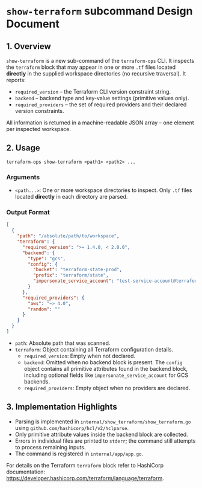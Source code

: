 # `show-terraform` subcommand Design Document

## 1. Overview

`show-terraform` is a new sub-command of the `terraform-ops` CLI. It inspects the `terraform` block that may appear in one or more `.tf` files located **directly** in the supplied workspace directories (no recursive traversal). It reports:

- `required_version` – the Terraform CLI version constraint string.
- `backend` – backend type and key-value settings (primitive values only).
- `required_providers` – the set of required providers and their declared version constraints.

All information is returned in a machine-readable JSON array – one element per inspected workspace.

## 2. Usage

```shell
terraform-ops show-terraform <path1> <path2> ...
```

### Arguments

- `<path...>`: One or more workspace directories to inspect. Only `.tf` files located **directly** in each directory are parsed.

### Output Format

```json
[
  {
    "path": "/absolute/path/to/workspace",
    "terraform": {
      "required_version": ">= 1.4.0, < 2.0.0",
      "backend": {
        "type": "gcs",
        "config": {
          "bucket": "terraform-state-prod",
          "prefix": "terraform/state",
          "impersonate_service_account": "test-service-account@terraform-ops-test.iam.gserviceaccount.com"
        }
      },
      "required_providers": {
        "aws": "~> 4.0",
        "random": ""
      }
    }
  }
]
```

- `path`: Absolute path that was scanned.
- `terraform`: Object containing all Terraform configuration details.
  - `required_version`: Empty when not declared.
  - `backend`: Omitted when no backend block is present. The `config` object contains all primitive attributes found in the backend block, including optional fields like `impersonate_service_account` for GCS backends.
  - `required_providers`: Empty object when no providers are declared.

## 3. Implementation Highlights

- Parsing is implemented in `internal/show_terraform/show_terraform.go` using `github.com/hashicorp/hcl/v2/hclparse`.
- Only primitive attribute values inside the backend block are collected.
- Errors in individual files are printed to `stderr`; the command still attempts to process remaining inputs.
- The command is registered in `internal/app/app.go`.

For details on the Terraform `terraform` block refer to HashiCorp documentation: <https://developer.hashicorp.com/terraform/language/terraform>.
